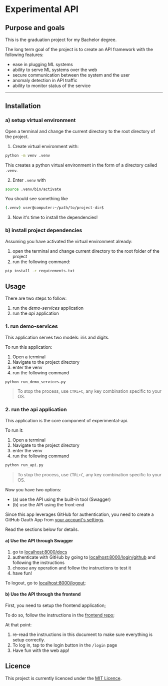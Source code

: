 # Experimental API 

## Purpose and goals

This is the graduation project for my Bachelor degree.

The long term goal of the project is to create an API framework with the following features:

- ease in plugging ML systems
- ability to serve ML systems over the web
- secure communication between the system and the user 
- anomaly detection in API traffic
- ability to monitor status of the service

---

## Installation

### a) setup virtual environment

Open a terminal and change the current directory to the root directory of the project.

1. Create virtual environment with:

```bash
python -m venv .venv
```

This creates a python virtual environment in the form of a directory called `.venv`.

2. Enter `.venv` with

```bash
source .venv/bin/activate
```

You should see something like

```bash
(.venv) user@computer:~/path/to/project-dir$
```

3. Now it's time to install the dependencies!

### b) install project dependencies

Assuming you have activated the virtual environment already:

1. open the terminal and change current directory to the root folder of the project
2. run the following command:

```bash
pip install -r requirements.txt
```

## Usage

There are two steps to follow:

1. run the *demo-services* application
2. run the *api* application

### 1. run demo-services

This application serves two models: iris and digits.


To run this application:

1. Open a terminal
2. Navigate to the project directory
3. enter the venv
4. run the following command

```python
python run_demo_services.py
```

> To stop the process, use `CTRL+C`, any key combination specific to your OS.

### 2. run the api application

This application is the core component of experimental-api.

To run it:

1. Open a terminal
2. Navigate to the project directory
3. enter the venv
4. run the following command

```python
python run_api.py
```

> To stop the process, use `CTRL+C`, any key combination specific to your OS.

Now you have two options:

- (a) use the API using the built-in tool (Swagger)
- (b) use the API using the front-end

Since this app leverages GitHub for authentication, you need to create a GitHub Oauth App from [your account's settings](https://github.com/settings/developers). 

Read the sections below for details.

#### a) Use the API through Swagger

1. go to [localhost:8000/docs](http://localhost:8000/docs)
2. authenticate with GitHub by going to [localhost:8000/login/github](http://localhost:8000/login/github) and following the instructions
3. choose any operation and follow the instructions to test it
4. have fun!

To logout, go to [localhost:8000/logout](http://localhost:8000/logout);

#### b) Use the API through the frontend

First, you need to setup the frontend application;

To do so, follow the instructions in the [frontend repo](https://github.com/anto31ad/experimental-api-fe);

At that point:

1. re-read the instructions in this document to make sure everything is setup correctly.
2. To log in, tap to the login button in the `/login` page
3. Have fun with the web app!


## Licence

This project is currently licenced under the [MIT Licence](./LICENCE.txt).
